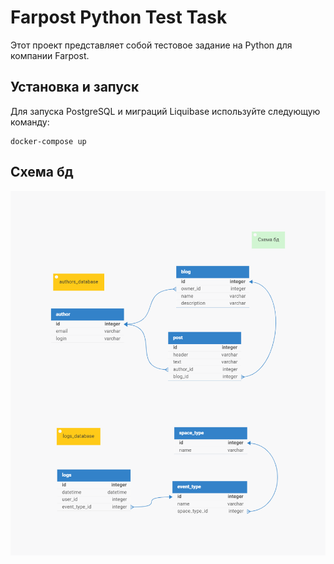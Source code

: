 # Farpost Python Test Task
Этот проект представляет собой тестовое задание на Python для компании Farpost.

## Установка и запуск
Для запуска PostgreSQL и миграций Liquibase используйте следующую команду:
```commandline
docker-compose up
```

## Схема бд
![](assets/farpost_databases_schema.png)
